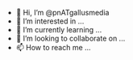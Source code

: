 - 👋 Hi, I’m @pnATgallusmedia
- 👀 I’m interested in ...
- 🌱 I’m currently learning ...
- 💞️ I’m looking to collaborate on ...
- 📫 How to reach me ...

<!---
pnATgallusmedia/pnATgallusmedia is a ✨ special ✨ repository because its `README.md` (this file) appears on your GitHub profile.
You can click the Preview link to take a look at your changes.
--->
